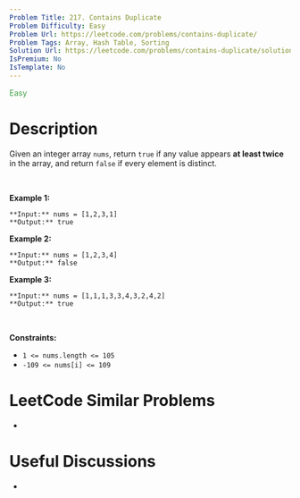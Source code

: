 ```yaml
---
Problem Title: 217. Contains Duplicate
Problem Difficulty: Easy
Problem Url: https://leetcode.com/problems/contains-duplicate/
Problem Tags: Array, Hash Table, Sorting
Solution Url: https://leetcode.com/problems/contains-duplicate/solution/
IsPremium: No
IsTemplate: No
---
```


<span style="color: rgb(67, 160, 71);">Easy</span>

# Description

Given an integer array `nums`, return `true` if any value appears **at least twice** in the array, and return `false` if every element is distinct.


 


**Example 1:**



```
**Input:** nums = [1,2,3,1]
**Output:** true

```
**Example 2:**



```
**Input:** nums = [1,2,3,4]
**Output:** false

```
**Example 3:**



```
**Input:** nums = [1,1,1,3,3,4,3,2,4,2]
**Output:** true

```

 


**Constraints:**


* `1 <= nums.length <= 105`
* `-109 <= nums[i] <= 109`




# LeetCode Similar Problems

- []()

# Useful Discussions

- []()
